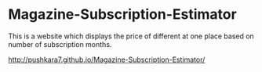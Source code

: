 # Magazine-Subscription-Estimator
This is a website which displays the price of different at one place based on number of subscription months.

http://pushkara7.github.io/Magazine-Subscription-Estimator/

